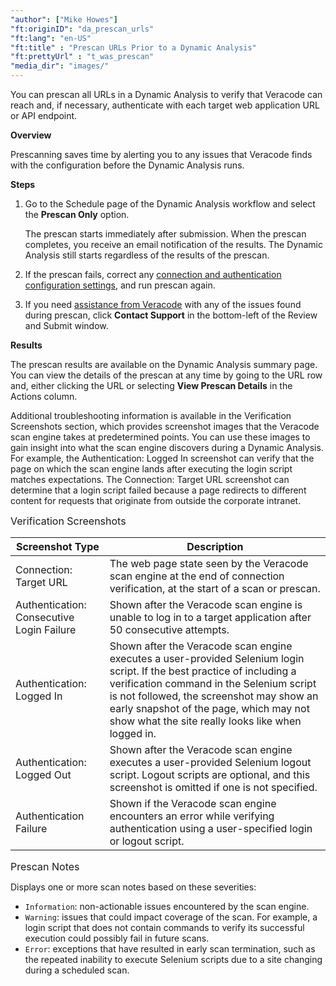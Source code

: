 ```yaml
---
"author": ["Mike Howes"]
"ft:originID": "da_prescan_urls"
"ft:lang": "en-US"
"ft:title" : "Prescan URLs Prior to a Dynamic Analysis"
"ft:prettyUrl" : "t_was_prescan"
"media_dir": "images/"
---
```

You can prescan all URLs in a Dynamic Analysis to verify that Veracode can reach and, if necessary, authenticate with each target web application URL or API endpoint.

<p font-size="13pt"><b>Overview</b></p>

Prescanning saves time by alerting you to any issues that Veracode finds with the configuration before the Dynamic Analysis runs.

<p font-size="13pt"><b>Steps</b></p>

1.  Go to the Schedule page of the Dynamic Analysis workflow and select the **Prescan Only** option.

    The prescan starts immediately after submission. When the prescan completes, you receive an email notification of the results. The Dynamic Analysis still starts regardless of the results of the prescan.

2.  If the prescan fails, correct any [connection and authentication configuration settings](https://docs.veracode.com/r/c_was_configure), and run prescan again.

3.  If you need [assistance from Veracode](https://docs.veracode.com/r/start_support) with any of the issues found during prescan, click **Contact Support** in the bottom-left of the Review and Submit window.

<p font-size="13pt"><b>Results</b></p>

The prescan results are available on the Dynamic Analysis summary page. You can view the details of the prescan at any time by going to the URL row and, either clicking the URL or selecting **View Prescan Details** in the Actions column.

Additional troubleshooting information is available in the Verification Screenshots section, which provides screenshot images that the Veracode scan engine takes at predetermined points. You can use these images to gain insight into what the scan engine discovers during a Dynamic Analysis. For example, the Authentication: Logged In screenshot can verify that the page on which the scan engine lands after executing the login script matches expectations. The Connection: Target URL screenshot can determine that a login script failed because a page redirects to different content for requests that originate from outside the corporate intranet.


<p><span style="font-size: medium;">Verification Screenshots</span></p>

| Screenshot Type                           | Description                                                                                                                                                                                                                                                                                                     |
|-------------------------------------------|-----------------------------------------------------------------------------------------------------------------------------------------------------------------------------------------------------------------------------------------------------------------------------------------------------------------|
| Connection: Target URL                    | The web page state seen by the Veracode scan engine at the end of connection verification, at the start of a scan or prescan.                                                                                                                                                                                   |
| Authentication: Consecutive Login Failure | Shown after the Veracode scan engine is unable to log in to a target application after 50 consecutive attempts.                                                                                                                                                                                                         |
| Authentication: Logged In                 | Shown after the Veracode scan engine executes a user-provided Selenium login script. If the best practice of including a verification command in the Selenium script is not followed, the screenshot may show an early snapshot of the page, which may not show what the site really looks like when logged in. |
| Authentication: Logged Out                | Shown after the Veracode scan engine executes a user-provided Selenium logout script. Logout scripts are optional, and this screenshot is omitted if one is not specified.                                                                                                                                      |
| Authentication Failure                    | Shown if the Veracode scan engine encounters an error while verifying authentication using a user-specified login or logout script.                                                                                                                                                                             |

<p><span style="font-size: medium;">Prescan Notes</span></p>

Displays one or more scan notes based on these severities:

- `Information`: non-actionable issues encountered by the scan engine.
- `Warning`: issues that could impact coverage of the scan. For example, a login script that does not contain commands to verify its successful execution could possibly fail in future scans.
- `Error`: exceptions that have resulted in early scan termination, such as the repeated inability to execute Selenium scripts due to a site changing during a scheduled scan.
